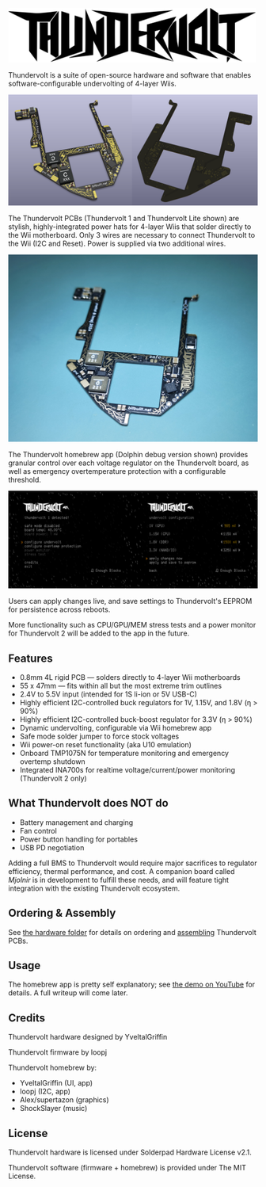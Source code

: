 <picture> <source media="(prefers-color-scheme: dark)" srcset="images/thundervolt_logo_white.png"> <img src="images/thundervolt_logo_black.png" width="500"> </picture> 

Thundervolt is a suite of open-source hardware and software that enables software-configurable undervolting of 4-layer Wiis. 

<img src="images/thundervolt_pcb.png" />

The Thundervolt PCBs (Thundervolt 1 and Thundervolt Lite shown) are stylish, highly-integrated power hats for 4-layer Wiis that solder directly to the Wii motherboard. Only 3 wires are necessary to connect Thundervolt to the Wii (I2C and Reset). Power is supplied via two additional wires.

<img src="images/board.jpg" />

The Thundervolt homebrew app (Dolphin debug version shown) provides granular control over each voltage regulator on the Thundervolt board, as well as emergency overtemperature protection with a configurable threshold. 

<img src="images/app.png" />

Users can apply changes live, and save settings to Thundervolt's EEPROM for persistence across reboots. 

More functionality such as CPU/GPU/MEM stress tests and a power monitor for Thundervolt 2 will be added to the app in the future.

## Features
- 0.8mm 4L rigid PCB — solders directly to 4-layer Wii motherboards
- 55 x 47mm — fits within all but the most extreme trim outlines
- 2.4V to 5.5V input (intended for 1S li-ion or 5V USB-C)
- Highly efficient I2C-controlled buck regulators for 1V, 1.15V, and 1.8V (η > 90%)
- Highly efficient I2C-controlled buck-boost regulator for 3.3V (η > 90%)
- Dynamic undervolting, configurable via Wii homebrew app
- Safe mode solder jumper to force stock voltages
- Wii power-on reset functionality (aka U10 emulation)
- Onboard TMP1075N for temperature monitoring and emergency overtemp shutdown
- Integrated INA700s for realtime voltage/current/power monitoring (Thundervolt 2 only)

## What Thundervolt does NOT do
- Battery management and charging
- Fan control
- Power button handling for portables
- USB PD negotiation

Adding a full BMS to Thundervolt would require major sacrifices to regulator efficiency, thermal performance, and cost. A companion board called *Mjolnir* is in development to fulfill these needs, and will feature tight integration with the existing Thundervolt ecosystem.

## Ordering & Assembly

See [the hardware folder](https://github.com/mackieks/thundervolt/tree/main/hardware) for details on ordering and [assembling](https://github.com/mackieks/thundervolt/blob/main/hardware/ASSEMBLY.md) Thundervolt PCBs.

## Usage
The homebrew app is pretty self explanatory; see [the demo on YouTube](https://youtu.be/DeZFMLoE9EQ) for details. A full writeup will come later.

## Credits

Thundervolt hardware designed by YveltalGriffin

Thundervolt firmware by loopj

Thundervolt homebrew by:
- YveltalGriffin (UI, app)
- loopj (I2C, app)
- Alex/supertazon (graphics)
- ShockSlayer (music)

## License

Thundervolt hardware is licensed under Solderpad Hardware License v2.1.

Thundervolt software (firmware + homebrew) is provided under The MIT License.
